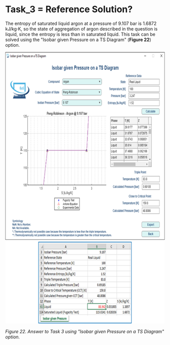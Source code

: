 # Task_3 = Reference Solution?

The entropy of saturated liquid argon at a pressure of 9.107 bar is 1.6872 kJ/kg·K, so the state of aggregation of argon described in the question is liquid, since the entropy is less than in saturated liquid. This task can be solved using the "Isobar given Pressure on a TS Diagram" (**Figure 22**) option.

<img src="https://github.com/IMClick-Project/IQ/blob/main/Cubic%20Equations%20of%20State%20Simulator/MATLAB%20Grader/Assignment%202/Problem%204/Assessment%20and%20Code/T4-3.jpg" width="765" height="854">

*Figure 22. Answer to Task 3 using "Isobar given Pressure on a TS Diagram" option.*